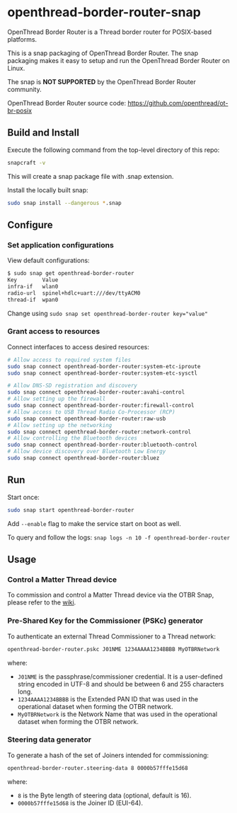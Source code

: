 # openthread-border-router-snap

OpenThread Border Router is a Thread border router for POSIX-based platforms.

This is a snap packaging of OpenThread Border Router. The snap packaging makes it easy to setup and run the OpenThread Border Router on Linux.

The snap is **NOT SUPPORTED** by the OpenThread Border Router community.

OpenThread Border Router source code: https://github.com/openthread/ot-br-posix

## Build and Install
Execute the following command from the top-level directory of this repo:
```bash
snapcraft -v
```
This will create a snap package file with .snap extension.

Install the locally built snap:
```bash
sudo snap install --dangerous *.snap
```

## Configure

### Set application configurations
View default configurations:
```bash
$ sudo snap get openthread-border-router 
Key        Value
infra-if   wlan0
radio-url  spinel+hdlc+uart:///dev/ttyACM0
thread-if  wpan0
```

Change using `sudo snap set openthread-border-router key="value"`

### Grant access to resources

Connect interfaces to access desired resources:
```bash
# Allow access to required system files
sudo snap connect openthread-border-router:system-etc-iproute
sudo snap connect openthread-border-router:system-etc-sysctl

# Allow DNS-SD registration and discovery
sudo snap connect openthread-border-router:avahi-control
# Allow setting up the firewall
sudo snap connect openthread-border-router:firewall-control
# Allow access to USB Thread Radio Co-Processor (RCP)
sudo snap connect openthread-border-router:raw-usb
# Allow setting up the networking
sudo snap connect openthread-border-router:network-control
# Allow controlling the Bluetooth devices
sudo snap connect openthread-border-router:bluetooth-control
# Allow device discovery over Bluetooth Low Energy
sudo snap connect openthread-border-router:bluez
```

## Run
Start once:
```bash
sudo snap start openthread-border-router
```
Add `--enable` flag to make the service start on boot as well.

To query and follow the logs: `snap logs -n 10 -f openthread-border-router`

## Usage

### Control a Matter Thread device
To commission and control a Matter Thread device via the OTBR Snap, please refer to the [wiki](https://github.com/canonical/openthread-border-router-snap/wiki/Commission-and-control-a-Matter-Thread-device-via-the-OTBR-Snap).

### Pre-Shared Key for the Commissioner (PSKc) generator

To authenticate an external Thread Commissioner to a Thread network:

```bash
openthread-border-router.pskc J01NME 1234AAAA1234BBBB MyOTBRNetwork
```

where:

- `J01NME` is the passphrase/commissioner credential. It is a user-defined string encoded in UTF-8 and should be between 6 and 255 characters long.
- `1234AAAA1234BBBB` is the Extended PAN ID that was used in the operational dataset when forming the OTBR network.
- `MyOTBRNetwork` is the Network Name that was used in the operational dataset when forming the OTBR network.

### Steering data generator

To generate a hash of the set of Joiners intended for commissioning:

```bash
openthread-border-router.steering-data 8 0000b57fffe15d68
```

where:

- `8` is the Byte length of steering data (optional, default is 16).
- `0000b57fffe15d68` is the Joiner ID (EUI-64).
